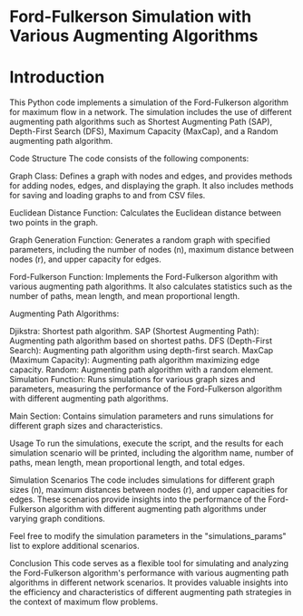 
# Ford-Fulkerson Simulation with Various Augmenting Algorithms
# Introduction
This Python code implements a simulation of the Ford-Fulkerson algorithm for maximum flow in a network. The simulation includes the use of different augmenting path algorithms such as Shortest Augmenting Path (SAP), Depth-First Search (DFS), Maximum Capacity (MaxCap), and a Random augmenting path algorithm.

Code Structure
The code consists of the following components:

Graph Class: Defines a graph with nodes and edges, and provides methods for adding nodes, edges, and displaying the graph. It also includes methods for saving and loading graphs to and from CSV files.

Euclidean Distance Function: Calculates the Euclidean distance between two points in the graph.

Graph Generation Function: Generates a random graph with specified parameters, including the number of nodes (n), maximum distance between nodes (r), and upper capacity for edges.

Ford-Fulkerson Function: Implements the Ford-Fulkerson algorithm with various augmenting path algorithms. It also calculates statistics such as the number of paths, mean length, and mean proportional length.

Augmenting Path Algorithms:

Djikstra: Shortest path algorithm.
SAP (Shortest Augmenting Path): Augmenting path algorithm based on shortest paths.
DFS (Depth-First Search): Augmenting path algorithm using depth-first search.
MaxCap (Maximum Capacity): Augmenting path algorithm maximizing edge capacity.
Random: Augmenting path algorithm with a random element.
Simulation Function: Runs simulations for various graph sizes and parameters, measuring the performance of the Ford-Fulkerson algorithm with different augmenting path algorithms.

Main Section: Contains simulation parameters and runs simulations for different graph sizes and characteristics.

Usage
To run the simulations, execute the script, and the results for each simulation scenario will be printed, including the algorithm name, number of paths, mean length, mean proportional length, and total edges.

Simulation Scenarios
The code includes simulations for different graph sizes (n), maximum distances between nodes (r), and upper capacities for edges. These scenarios provide insights into the performance of the Ford-Fulkerson algorithm with different augmenting path algorithms under varying graph conditions.

Feel free to modify the simulation parameters in the "simulations_params" list to explore additional scenarios.

Conclusion
This code serves as a flexible tool for simulating and analyzing the Ford-Fulkerson algorithm's performance with various augmenting path algorithms in different network scenarios. It provides valuable insights into the efficiency and characteristics of different augmenting path strategies in the context of maximum flow problems.
